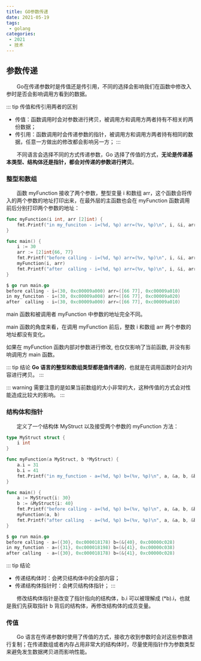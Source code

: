 ```yaml
---
title: GO参数传递
date: 2021-05-19
tags:
 - golang
categories:
 - 2021
 - 技术
---
```



## 参数传递
&emsp;&emsp;Go在传递参数时是传值还是传引用，不同的选择会影响我们在函数中修改入参时是否会影响调用方看到的数据。

::: tip 传值和传引用两者的区别
* 传值：函数调用时会对参数进行拷贝，被调用方和调用方两者持有不相关的两份数据；
* 传引用：函数调用时会传递参数的指针，被调用方和调用方两者持有相同的数据，任意一方做出的修改都会影响另一方；
:::

&emsp;&emsp;不同语言会选择不同的方式传递参数，Go 选择了传值的方式，**无论是传递基本类型、结构体还是指针，都会对传递的参数进行拷贝**。

### 整型和数组
&emsp;&emsp;函数 myFunction 接收了两个参数，整型变量 i 和数组 arr，这个函数会将传入的两个参数的地址打印出来，在最外层的主函数也会在 myFunction 函数调用前后分别打印两个参数的地址：
```go
func myFunction(i int, arr [2]int) {
	fmt.Printf("in my_funciton - i=(%d, %p) arr=(%v, %p)\n", i, &i, arr, &arr)
}

func main() {
	i := 30
	arr := [2]int{66, 77}
	fmt.Printf("before calling - i=(%d, %p) arr=(%v, %p)\n", i, &i, arr, &arr)
	myFunction(i, arr)
	fmt.Printf("after  calling - i=(%d, %p) arr=(%v, %p)\n", i, &i, arr, &arr)
}

$ go run main.go
before calling - i=(30, 0xc00009a000) arr=([66 77], 0xc00009a010)
in my_funciton - i=(30, 0xc00009a008) arr=([66 77], 0xc00009a020)
after  calling - i=(30, 0xc00009a000) arr=([66 77], 0xc00009a010)
```
main 函数和被调用者 myFunction 中参数的地址完全不同。

main 函数的角度来看，在调用 myFunction 前后，整数 i 和数组 arr 两个参数的地址都没有变化。

如果在 myFunction 函数内部对参数进行修改, 也仅仅影响了当前函数, 并没有影响调用方 main 函数。

::: tip 结论
**Go 语言的整型和数组类型都是值传递的**，也就是在调用函数时会对内容进行拷贝。
:::

::: warning
需要注意的是如果当前数组的大小非常的大，这种传值的方式会对性能造成比较大的影响。
:::


### 结构体和指针
&emsp;&emsp;定义了一个结构体 MyStruct 以及接受两个参数的 myFunction 方法：
```go
type MyStruct struct {
	i int
}

func myFunction(a MyStruct, b *MyStruct) {
	a.i = 31
	b.i = 41
	fmt.Printf("in my_function - a=(%d, %p) b=(%v, %p)\n", a, &a, b, &b)
}

func main() {
	a := MyStruct{i: 30}
	b := &MyStruct{i: 40}
	fmt.Printf("before calling - a=(%d, %p) b=(%v, %p)\n", a, &a, b, &b)
	myFunction(a, b)
	fmt.Printf("after calling  - a=(%d, %p) b=(%v, %p)\n", a, &a, b, &b)
}

$ go run main.go
before calling - a=({30}, 0xc000018178) b=(&{40}, 0xc00000c028)
in my_function - a=({31}, 0xc000018198) b=(&{41}, 0xc00000c038)
after calling  - a=({30}, 0xc000018178) b=(&{41}, 0xc00000c028)
```

::: tip 结论
* 传递结构体时：会拷贝结构体中的全部内容；
* 传递结构体指针时：会拷贝结构体指针；
:::

&emsp;&emsp;修改结构体指针是改变了指针指向的结构体，b.i 可以被理解成 (*b).i，也就是我们先获取指针 b 背后的结构体，再修改结构体的成员变量。


### 传值
&emsp;&emsp;Go 语言在传递参数时使用了传值的方式，接收方收到参数时会对这些参数进行复制；在传递数组或者内存占用非常大的结构体时，尽量使用指针作为参数类型来避免发生数据拷贝进而影响性能。
